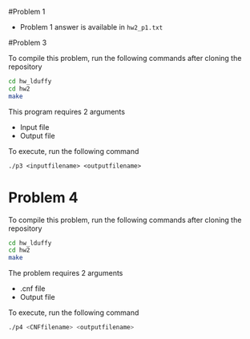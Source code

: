 #Problem 1  
  + Problem 1 answer is available in `hw2_p1.txt`

#Problem 3

To compile this problem, run the following commands after cloning the repository
```bash
cd hw_lduffy
cd hw2
make
```

This program requires 2 arguments

  + Input file
  + Output file

To execute, run the following command

```./p3 <inputfilename> <outputfilename>```

# Problem 4

To compile this problem, run the following commands after cloning the repository
```bash
cd hw_lduffy
cd hw2
make
```

The problem requires 2 arguments
  + .cnf file
  + Output file

To execute, run the following command

```bash
./p4 <CNFfilename> <outputfilename>
```
